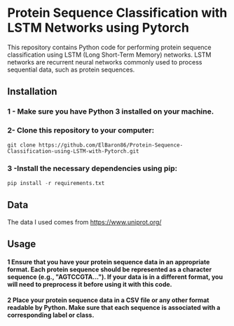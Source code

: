 # Protein Sequence Classification with LSTM Networks using Pytorch

This repository contains Python code for performing protein sequence classification using LSTM (Long Short-Term Memory) networks. LSTM networks are recurrent neural networks commonly used to process sequential data, such as protein sequences.

## Installation
### 1 - Make sure you have Python 3 installed on your machine.
### 2- Clone this repository to your computer:
```Git
git clone https://github.com/ElBaron86/Protein-Sequence-Classification-using-LSTM-with-Pytorch.git
```

### 3 -Install the necessary dependencies using pip:
```Python
pip install -r requirements.txt
```

## Data
The data I used comes from https://www.uniprot.org/

## Usage

#### 1 Ensure that you have your protein sequence data in an appropriate format. Each protein sequence should be represented as a character sequence (e.g., "AGTCCGTA..."). If your data is in a different format, you will need to preprocess it before using it with this code.

#### 2 Place your protein sequence data in a CSV file or any other format readable by Python. Make sure that each sequence is associated with a corresponding label or class.

